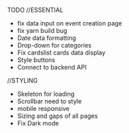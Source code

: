 TODO 
//ESSENTIAL
- fix data input on event creation page
- fix yarn build bug
- Date data formatting
- Drop-down for categories
- Fix cardslist cards data display
- Style buttons
- Connect to backend API

//STYLING
- Skeleton for loading
- Scrollbar need to style
- mobile responsive
- Sizing and gaps of all pages
- Fix Dark mode 
